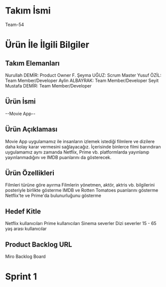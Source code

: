 # Takım İsmi
Team-54

# Ürün İle İlgili Bilgiler
## Takım Elemanları
Nurullah DEMİR: Product Owner
F. Şeyma UĞUZ: Scrum Master
Yusuf ÖZİL: Team Member/Developer
Aylin ALBAYRAK: Team Member/Developer
Seyit Mustafa DEMİR: Team Member/Developer

## Ürün İsmi
--Movie App--

## Ürün Açıklaması
Movie App uygulamamız ile insanların izlemek istediği filmlere ve dizilere daha kolay karar vermesini sağlayacağız. İçerisinde binlerce filmi barındıran uygulamamız aynı zamanda Netflix, Prime vb. platformlarda yayınlanıp yayınlanmadığını ve IMDB puanlarını da gösterecek.

## Ürün Özellikleri
Filmleri türüne göre ayırma
Filmlerin yönetmen, aktör, aktris vb. bilgilerini posteriyle birlikte gösterme
IMDB ve Rotten Tomatoes puanlarını gösterme
Netflix'te ve Prime'da bulunurluğunu gösterme

## Hedef Kitle
Netflix kullanıcıları
Prime kullanıcıları
Sinema severler
Dizi severler
15 - 65 yaş arası kullanıcılar

## Product Backlog URL
Miro Backlog Board

# Sprint 1
